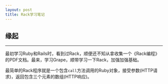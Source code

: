 ```yaml
---
layout: post
title: Rack学习笔记
---
```


## 缘起
----

最初学习Ruby和Rails时，看到过Rack，顺便还不知从拿收集一个《Rack编程》的PDF文档。最来，学习Grape，顺带学习一下Rack，加强加强基础。

最简单的Rack程序就是一个包含`call`方法调用的Ruby对象，接受参数(HTTP请求)，返回包含三个元素的数组(HTTP响应)。


